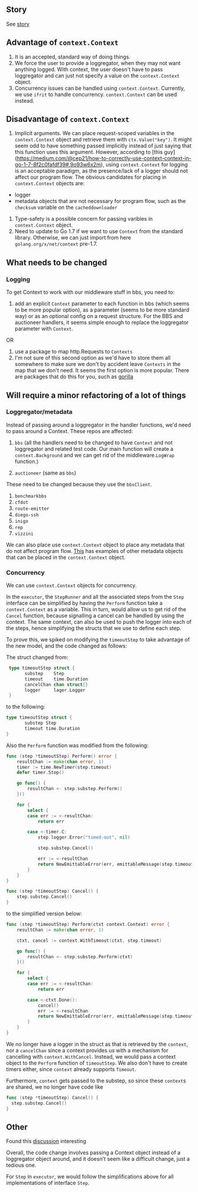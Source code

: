 ## Story
See [story](https://www.pivotaltracker.com/story/show/125596231)

## Advantage of `context.Context`

1. It is an accepted, standard way of doing things.
1. We force the user to provide a loggregator, when they may not want anything
logged. With context, the user doesn't have to pass loggregator and can just not
specify a value on the `context.Context` object.
1. Concurrency issues can be handled using `context.Context`. Currently, we use `ifrit` to handle concurrency. `context.Context` can be used instead.

## Disadvantage of `context.Context`

1. Implicit arguments. We can place request-scoped variables in the `context.Context` object and retrieve them with `ctx.Value("key")`. It might seem odd to have something passed implicitly
instead of just saying that this function uses this argument. 
However, according to [this guy]
(https://medium.com/@cep21/how-to-correctly-use-context-context-in-go-1-7-8f2c0fafdf39#.9o93w6x2m),
using `context.Context` for logging is an acceptable paradigm, as the presence/lack
of a logger should not affect our program flow. The obvious candidates for placing in `context.Context` objects are:
* logger
* metadata objects that are not necessary for program flow, such as the `checksum` variable on the `cacheddownloader`
1. Type-safety is a possible concern for passing varibles in `context.Context` object.
1. Need to update to Go 1.7 if we want to use `Context` from the standard library.
Otherwise, we can just import from here `golang.org/x/net/context` pre-1.7.

## What needs to be changed

### Logging
To get Context to work with our middleware stuff in bbs, you need to:

1. add an explicit `Context` parameter to each function in bbs (which seems to
    be more popular option), as a parameter (seems to be more standard way) or as
an optional config on a request structure.  For the BBS and auctioneer
handlers, it seems simple enough to replace the loggregator parameter with
`Context`.

OR

1. use a package to map http.Requests to `Contexts`
1. I'm not sure of this second option as we'd have to store them all
somewhere to make sure we don't by accident leave `Contexts` in
the map that we don't need. It seems the first option is more popular. There
are packages that do this for you, such as
[gorilla](https://github.com/gorilla/context)

## Will require a minor refactoring of a lot of things

### Loggregator/metadata

Instead of passing around a loggregator in the handler functions, we'd need to pass around a Context.
These repos are affected:

1. `bbs` (all the handlers need to be changed to have `Context` and not loggregator
    and related test code. Our main function will create a `context.Background` and
    we can get rid of the middleware.`LogWrap` function.)

1. `auctioneer` (same as `bbs`)

  These need to be changed because they use the `bbsClient`.

  1. `benchmarkbbs`
  1. `cfdot`
  1. `route-emitter`
  1. `diego-ssh`
  1. `inigo`
  1. `rep`
  1. `vizzini`

  We can also place use `context.Context` object to place any metadata that do not affect program flow. [This](https://medium.com/@cep21/how-to-correctly-use-context-context-in-go-1-7-8f2c0fafdf39#.reply9bvv) has examples of other metadata objects that can be placed in the `context.Context` object.

### Concurrency

We can use `context.Context` objects for concurrency.

In the `executor`, the `StepRunner` and all the associated steps from the
`Step` interface can be simplified by having the `Perform` function
take a `context.Context` as a variable. This in turn, would allow us
to get rid of the `Cancel` function, because signalling a cancel can be
handled by using the context. The same context, can also be used to push
the logger into each of the steps, hence simplifying the structs that we
use to define each step.

To prove this, we spiked on modifying the `timeoutStep` to take advantage of the
new model, and the code changed as follows:

The struct changed from:

```go
 type timeoutStep struct {
       substep    Step
       timeout    time.Duration
       cancelChan chan struct{}
       logger     lager.Logger
 }
```

to the following:

```go
type timeoutStep struct {
       substep Step
       timeout time.Duration
}
```

Also the `Perform` function was modified from the following:
```go
func (step *timeoutStep) Perform() error {
	resultChan := make(chan error, 1)
	timer := time.NewTimer(step.timeout)
	defer timer.Stop()

	go func() {
		resultChan <- step.substep.Perform()
	}()

	for {
		select {
		case err := <-resultChan:
			return err

		case <-timer.C:
			step.logger.Error("timed-out", nil)

			step.substep.Cancel()

			err := <-resultChan
			return NewEmittableError(err, emittableMessage(step.timeout, err))
		}
	}
}

func (step *timeoutStep) Cancel() {
	step.substep.Cancel()
}
```

to the simplified version below:

```go
func (step *timeoutStep) Perform(ctxt context.Context) error {
	resultChan := make(chan error, 1)

	ctxt, cancel := context.WithTimeout(ctxt, step.timeout)

	go func() {
		resultChan <- step.substep.Perform(ctxt)
	}()

	for {
		select {
		case err := <-resultChan:
			return err

		case <-ctxt.Done():
			cancel()
			err := <-resultChan
			return NewEmittableError(err, emittableMessage(step.timeout, err))
		}
	}
}

```

We no longer have a logger in the struct as that is retrieved by the
`context`, nor a `cancelChan` since a context provides us with a mechanism
for cancelling with `context.WithCancel`.
Instead, we would pass a context object to the `Perform` function of
`timeoutStep`. We also don't have to create timers either, since `context`
already supports `Timeout`.
 
Furthermore, `context` gets passed to the substep, so since these `context`s
are shared, we no longer have code like

```go
func (step *timeoutStep) Cancel() {
  step.substep.Cancel()
}
```


## Other
Found this [discussion](https://news.ycombinator.com/item?id=8103128)
interesting

Overall, the code change involves passing a Context object instead of a
loggregator object around, and it doesn't seem like a difficult change, just a
tedious one.

For `Step` in `executor`, we would follow the simplifications above for all
implementations of interface `Step`.
